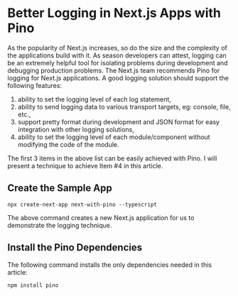 # Better Logging in Next.js Apps with Pino

As the popularity of Next.js increases, so do the size and the complexity of the applications build with it. As season developers can attest, logging can be an extremely helpful tool for isolating problems during development and debugging production problems. The Next.js team recommends Pino for logging for Next.js applications. A good logging solution should support the following features:

1.  ability to set the logging level of each log statement,
2.  ability to send logging data to various transport targets, eg: console, file, etc.,
3.  support pretty format during development and JSON format for easy integration with other logging solutions,
4.  ability to set the logging level of each module/component without modifying the code of the module.

The first 3 items in the above list can be easily achieved with Pino. I will present a technique to achieve Item #4 in this article.

## Create the Sample App


```
npx create-next-app next-with-pino --typescript
```

The above command creates a new Next.js application for us to demonstrate the logging technique.

## Install the Pino Dependencies

The following command installs the only dependencies needed in this article:


```
npm install pino
```


